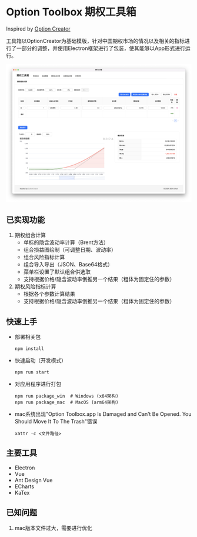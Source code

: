 # Option Toolbox 期权工具箱
Inspired by <a href="https://optioncreator.com"> Option Creator </a>

工具箱以OptionCreator为基础模版，针对中国期权市场的情况以及相关的指标进行了一部分的调整，并使用Electron框架进行了包装，使其能够以App形式进行运行。

![MainWindow.png](./images/MainWindow.png)

## 已实现功能

1. 期权组合计算
   - 单标的隐含波动率计算（Brent方法）
   - 组合损益图绘制（可调整日期、波动率）
   - 组合风险指标计算
   - 组合导入导出（JSON、Base64格式）
   - 菜单栏设置了默认组合供选取
   - 支持根据价格/隐含波动率倒推另一个结果（粗体为固定住的参数）
2. 期权风险指标计算
   - 根据各个参数计算结果
   - 支持根据价格/隐含波动率倒推另一个结果（粗体为固定住的参数）


## 快速上手

- 部署相关包
    ```shell
    npm install
  ```
- 快速启动（开发模式）
    ```shell
    npm run start
  ```
- 对应用程序进行打包
    ```shell
    npm run package_win  # Windows (x64架构)
    npm run package_mac  # MacOS (arm64架构)
  ```

- mac系统出现"Option Toolbox.app Is Damaged and Can’t Be Opened. You Should Move It To The Trash"错误
    ```shell
  xattr -c <文件路径>
  ```

## 主要工具
- Electron
- Vue
- Ant Design Vue
- ECharts
- KaTex


## 已知问题

1. mac版本文件过大，需要进行优化
